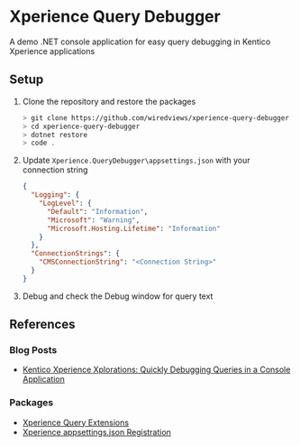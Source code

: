 # Xperience Query Debugger

A demo .NET console application for easy query debugging in Kentico Xperience applications

## Setup

1. Clone the repository and restore the packages

   ```bash
   > git clone https://github.com/wiredviews/xperience-query-debugger
   > cd xperience-query-debugger
   > dotnet restore
   > code .
   ```

1. Update `Xperience.QueryDebugger\appsettings.json` with your connection string

   ```json
   {
     "Logging": {
       "LogLevel": {
         "Default": "Information",
         "Microsoft": "Warning",
         "Microsoft.Hosting.Lifetime": "Information"
       }
     },
     "ConnectionStrings": {
       "CMSConnectionString": "<Connection String>"
     }
   }
   ```

1. Debug and check the Debug window for query text

## References

### Blog Posts

- [Kentico Xperience Xplorations: Quickly Debugging Queries in a Console Application](https://dev.to/seangwright/kentico-xperience-xplorations-quickly-debugging-queries-in-a-console-application-34bn)

### Packages

- [Xperience Query Extensions](https://github.com/wiredviews/xperience-query-extensions)
- [Xperience appsettings.json Registration](https://github.com/wiredviews/xperience-appsettings-json-registration)
